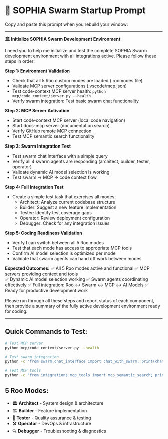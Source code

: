 # 🚀 SOPHIA Swarm Startup Prompt

Copy and paste this prompt when you rebuild your window:

---

**🏛️ Initialize SOPHIA Swarm Development Environment**

I need you to help me initialize and test the complete SOPHIA Swarm development environment with all integrations active. Please follow these steps in order:

**Step 1: Environment Validation**
- Check that all 5 Roo custom modes are loaded (.roomodes file)
- Validate MCP server configurations (.vscode/mcp.json)  
- Test code-context MCP server health: `python mcp/code_context/server.py --health`
- Verify swarm integration: Test basic swarm chat functionality

**Step 2: MCP Server Activation**
- Start code-context MCP server (local code navigation)
- Start docs-mcp server (documentation search)
- Verify GitHub remote MCP connection
- Test MCP semantic search functionality

**Step 3: Swarm Integration Test**
- Test swarm chat interface with a simple query
- Verify all 4 swarm agents are responding (architect, builder, tester, operator)
- Validate dynamic AI model selection is working
- Test swarm → MCP → code context flow

**Step 4: Full Integration Test**
- Create a simple test task that exercises all modes:
  - Architect: Analyze current codebase structure
  - Builder: Suggest a new feature implementation
  - Tester: Identify test coverage gaps
  - Operator: Review deployment configuration
  - Debugger: Check for any integration issues

**Step 5: Coding Readiness Validation**
- Verify I can switch between all 5 Roo modes
- Test that each mode has access to appropriate MCP tools
- Confirm AI model selection is optimized per mode
- Validate that swarm agents can hand off work between modes

**Expected Outcomes:**
✅ All 5 Roo modes active and functional
✅ MCP servers providing context and tools  
✅ Dynamic AI model selection working
✅ Swarm agents coordinating effectively
✅ Full integration: Roo ↔ Swarm ↔ MCP ↔ AI Models
✅ Ready for productive development work

Please run through all these steps and report status of each component, then provide a summary of the fully active development environment ready for coding.

---

## Quick Commands to Test:

```bash
# Test MCP server
python mcp/code_context/server.py --health

# Test swarm integration  
python -c "from swarm.chat_interface import chat_with_swarm; print(chat_with_swarm('Hello swarm')['success'])"

# Test MCP tools
python -c "from integrations.mcp_tools import mcp_semantic_search; print(len(mcp_semantic_search('test', k=3)))"
```

## 5 Roo Modes:
- 🏛️ **Architect** - System design & architecture
- 🏗️ **Builder** - Feature implementation  
- 🧪 **Tester** - Quality assurance & testing
- 🛠️ **Operator** - DevOps & infrastructure
- 🔍 **Debugger** - Troubleshooting & diagnostics